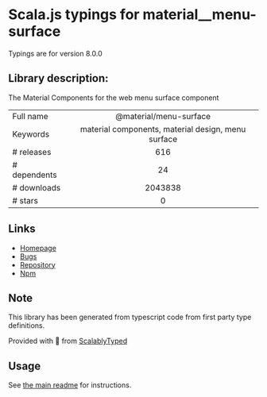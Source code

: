 
# Scala.js typings for material__menu-surface

Typings are for version 8.0.0

## Library description:
The Material Components for the web menu surface component

|                    |                 |
| ------------------ | :-------------: |
| Full name          | @material/menu-surface |
| Keywords           | material components, material design, menu surface |
| # releases         | 616 |
| # dependents       | 24 |
| # downloads        | 2043838 |
| # stars            | 0 |

## Links
- [Homepage](https://github.com/material-components/material-components-web#readme)
- [Bugs](https://github.com/material-components/material-components-web/issues)
- [Repository](https://github.com/material-components/material-components-web)
- [Npm](https://www.npmjs.com/package/%40material%2Fmenu-surface)
    


## Note
This library has been generated from typescript code from first party type definitions.

Provided with :purple_heart: from [ScalablyTyped](https://github.com/oyvindberg/ScalablyTyped)

## Usage
See [the main readme](../../readme.md) for instructions.


